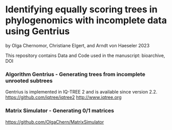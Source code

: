 # Identifying equally scoring trees in phylogenomics with incomplete data using Gentrius
by Olga Chernomor, Christiane Elgert, and Arndt von Haeseler
2023

This repository contains Data and Code used in the manuscript: bioarchive, DOI

### Algorithm Gentrius - Generating trees from incomplete unrooted subtrees
Gentrius is implemented in IQ-TREE 2 and is available since version 2.2.
https://github.com/iqtree/iqtree2
http://www.iqtree.org

### Matrix Simulator - Generating 0/1 matrices
https://github.com/OlgaChern/MatrixSimulator
